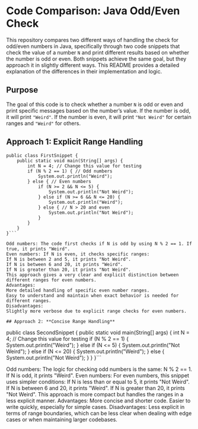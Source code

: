 # Code Comparison: Java Odd/Even Check

This repository compares two different ways of handling the check for odd/even numbers in Java, specifically through two code snippets that check the value of a number `N` and print different results based on whether the number is odd or even. Both snippets achieve the same goal, but they approach it in slightly different ways. This README provides a detailed explanation of the differences in their implementation and logic.

## Purpose
The goal of this code is to check whether a number `N` is odd or even and print specific messages based on the number’s value. If the number is odd, it will print `"Weird"`. If the number is even, it will print `"Not Weird"` for certain ranges and `"Weird"` for others.

## Approach 1: **Explicit Range Handling**

```
public class FirstSnippet {
    public static void main(String[] args) {
        int N = 4; // Change this value for testing
        if (N % 2 == 1) { // Odd numbers
            System.out.println("Weird");
        } else { // Even numbers
            if (N >= 2 && N <= 5) {
                System.out.println("Not Weird");
            } else if (N >= 6 && N <= 20) {
                System.out.println("Weird");
            } else { // N > 20 and even
                System.out.println("Not Weird");
            }
        }
    }
}```

Odd numbers: The code first checks if N is odd by using N % 2 == 1. If true, it prints "Weird".
Even numbers: If N is even, it checks specific ranges:
If N is between 2 and 5, it prints "Not Weird".
If N is between 6 and 20, it prints "Weird".
If N is greater than 20, it prints "Not Weird".
This approach gives a very clear and explicit distinction between different ranges for even numbers.
Advantages:
More detailed handling of specific even number ranges.
Easy to understand and maintain when exact behavior is needed for different ranges.
Disadvantages:
Slightly more verbose due to explicit range checks for even numbers.

## Approach 2: **Concise Range Handling**

```
public class SecondSnippet {
    public static void main(String[] args) {
        int N = 4; // Change this value for testing
        if (N % 2 == 1) {
            System.out.println("Weird");
        } else if (N <= 5) {
            System.out.println("Not Weird");
        } else if (N <= 20) {
            System.out.println("Weird");
        } else {
            System.out.println("Not Weird");
        }
    }
}```

Odd numbers: The logic for checking odd numbers is the same: N % 2 == 1. If N is odd, it prints "Weird".
Even numbers: For even numbers, this snippet uses simpler conditions:
If N is less than or equal to 5, it prints "Not Weird".
If N is between 6 and 20, it prints "Weird".
If N is greater than 20, it prints "Not Weird".
This approach is more compact but handles the ranges in a less explicit manner.
Advantages:
More concise and shorter code.
Easier to write quickly, especially for simple cases.
Disadvantages:
Less explicit in terms of range boundaries, which can be less clear when dealing with edge cases or when maintaining larger codebases.
